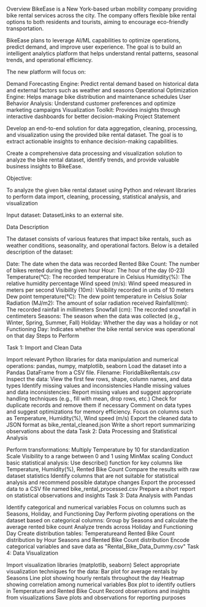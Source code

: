 Overview
BikeEase is a New York-based urban mobility company providing bike rental services across the city. The company offers flexible bike rental options to both residents and tourists, aiming to encourage eco-friendly transportation.

BikeEase plans to leverage AI/ML capabilities to optimize operations, predict demand, and improve user experience. The goal is to build an intelligent analytics platform that helps understand rental patterns, seasonal trends, and operational efficiency.

The new platform will focus on:

Demand Forecasting Engine: Predict rental demand based on historical data and external factors such as weather and seasons
Operational Optimization Engine: Helps manage bike distribution and maintenance schedules
User Behavior Analysis: Understand customer preferences and optimize marketing campaigns
Visualization Toolkit: Provides insights through interactive dashboards for better decision-making
Project Statement

Develop an end-to-end solution for data aggregation, cleaning, processing, and visualization using the provided bike rental dataset. The goal is to extract actionable insights to enhance decision-making capabilities.

Create a comprehensive data processing and visualization solution to analyze the bike rental dataset, identify trends, and provide valuable business insights to BikeEase.

Objective:

To analyze the given bike rental dataset using Python and relevant libraries to perform data import, cleaning, processing, statistical analysis, and visualization

Input dataset: DatasetLinks to an external site.

Data Description

The dataset consists of various features that impact bike rentals, such as weather conditions, seasonality, and operational factors. Below is a detailed description of the dataset:

Date: The date when the data was recorded
Rented Bike Count: The number of bikes rented during the given hour
Hour: The hour of the day (0-23)
Temperature(°C): The recorded temperature in Celsius
Humidity(%): The relative humidity percentage
Wind speed (m/s): Wind speed measured in meters per second
Visibility (10m): Visibility recorded in units of 10 meters
Dew point temperature(°C): The dew point temperature in Celsius
Solar Radiation (MJ/m2): The amount of solar radiation received
Rainfall(mm): The recorded rainfall in millimeters
Snowfall (cm): The recorded snowfall in centimeters
Seasons: The season when the data was collected (e.g., Winter, Spring, Summer, Fall)
Holiday: Whether the day was a holiday or not
Functioning Day: Indicates whether the bike rental service was operational on that day
Steps to Perform

Task 1: Import and Clean Data

Import relevant Python libraries for data manipulation and numerical operations:
pandas, numpy, matplotlib, seaborn
Load the dataset into a Pandas DataFrame from a CSV file.
Filename: FloridaBikeRentals.csv
Inspect the data:
View the first few rows, shape, column names, and data types
Identify missing values and inconsistencies
Handle missing values and data inconsistencies:
Report missing values and suggest appropriate handling techniques (e.g., fill with mean, drop rows, etc.)
Check for duplicate records and remove them if necessary
Comment on data types and suggest optimizations for memory efficiency.
Focus on columns such as Temperature, Humidity(%), Wind speed (m/s)
Export the cleaned data to JSON format as bike_rental_cleaned.json
Write a short report summarizing observations about the data
Task 2: Data Processing and Statistical Analysis

Perform transformations:
Multiply Temperature by 10 for standardization
Scale Visibility to a range between 0 and 1 using MinMax scaling
Conduct basic statistical analysis:
Use describe() function for key columns like Temperature, Humidity(%), Rented Bike Count
Compare the results with raw dataset statistics
Identify columns that are not suitable for statistical analysis and recommend possible datatype changes
Export the processed data to a CSV file named bike_rental_processed.csv
Prepare a short report on statistical observations and insights
Task 3: Data Analysis with Pandas

Identify categorical and numerical variables
Focus on columns such as Seasons, Holiday, and Functioning Day
Perform pivoting operations on the dataset based on categorical columns:
Group by Seasons and calculate the average rented bike count
Analyze trends across Holiday and Functioning Day
Create distribution tables:
Temperatureand Rented Bike Count distribution by Hour
Seasons and Rented Bike Count distribution
Encode categorical variables and save data as "Rental_Bike_Data_Dummy.csv"
Task 4: Data Visualization

Import visualization libraries (matplotlib, seaborn)
Select appropriate visualization techniques for the data:
Bar plot for average rentals by Seasons
Line plot showing hourly rentals throughout the day
Heatmap showing correlation among numerical variables
Box plot to identify outliers in Temperature and Rented Bike Count
Record observations and insights from visualizations
Save plots and observations for reporting purposes
